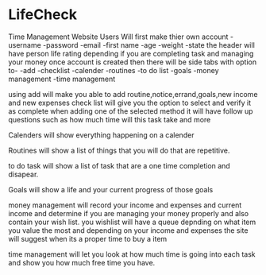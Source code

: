 # LifeCheck
Time Management Website
Users Will first make thier own account
-username
-password
-email
-first name
-age
-weight
-state
the header will have person life rating depending if you are completing task and managing your money
once account is created then there will be side tabs with option to-
-add
-checklist
-calender
-routines
-to do list
-goals
-money management
-time management

using add will make you able to add routine,notice,errand,goals,new income and new expenses
check list will give you the option to select and verify it as complete
when adding one of the selected method it will have follow up questions such as how much time will this task take and more

Calenders will show everything happening on a calender

Routines will show a list of things that you will do that are repetitive.

to do task will show a list of task that are a one time completion and disapear.

Goals will show a life and your current progress of those goals

money management will record your income and expenses and current income and determine if you are managing your money properly and also contain your wish list. you wishlist will have a queue depnding on what item you value the most and depending on your income and expenses the site will suggest when its a proper time to buy a item

time management will let you look at how much time is going into each task and show you how much free time you have.
